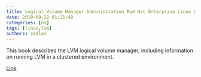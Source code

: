 ```yaml
---
title: Logical Volume Manager Administration Red Hat Enterprise Linux 6 
date: 2019-09-22 01:21:48
categories: [os]
tags: [linux,lvm]
authors: sedlav
---
```


This book describes the LVM logical volume manager, including information on running LVM in a clustered environment.

[Link](https://access.redhat.com/documentation/en-us/red_hat_enterprise_linux/6/html/logical_volume_manager_administration/index)
